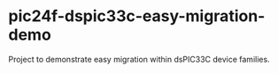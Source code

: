 pic24f-dspic33c-easy-migration-demo
===================================

Project to demonstrate easy migration within dsPIC33C device families.

